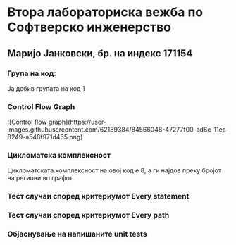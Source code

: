 <h1>Втора лабораториска вежба по Софтверско инженерство</h1>
<h2>Маријо Јанковски, бр. на индекс 171154</h2>
<h3>Група на код:</h3>
<p>Ја добив групата на код 1</p>
<h3>Control Flow Graph</h3>
![Control flow graph](https://user-images.githubusercontent.com/62189384/84566048-47277f00-ad6e-11ea-8249-a548f971d465.png)
<h3>Цикломатска комплексност</h3>
<p>Цикломатската комплексност на овој код е 8, а ги најдов преку бројот на региони во графот.</p>
<h3>Тест случаи според критериумот Every statement</h3>

<h3>Тест случаи според критериумот Every path</h3>

<h3>Објаснување на напишаните unit tests</h3>
